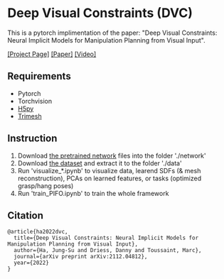 # Deep Visual Constraints (DVC)

This is a pytorch implimentation of the paper: "Deep Visual Constraints: Neural Implicit Models for Manipulation Planning from Visual Input".

[[Project Page]](https://sites.google.com/view/deep-visual-constraints) [[Paper]](https://arxiv.org/abs/2112.04812) [[Video]](https://youtu.be/r__mIGTu6Jg)

## Requirements
- Pytorch
- Torchvision
- [H5py](https://docs.h5py.org/en/stable/quick.html)
- [Trimesh](https://trimsh.org/trimesh.html)


## Instruction
1. Download [the pretrained network](https://drive.google.com/drive/folders/1RcjmbazIrejv6QT8cSJ9V62KSbA2ip5k?usp=sharing) files into the folder './network'
2. Download [the dataset](https://drive.google.com/file/d/12Ycx9oJkd8lape1SuQ2k0w75yp0IQ1pF/view?usp=sharing) and extract it to the folder './data' 
3. Run 'visualize_*.ipynb' to visualize data, learend SDFs (& mesh reconstruction), PCAs on learned features, or tasks (optimized grasp/hang poses)
4. Run 'train_PIFO.ipynb' to train the whole framework

## Citation
```
@article{ha2022dvc,
  title={Deep Visual Constraints: Neural Implicit Models for Manipulation Planning from Visual Input},
  author={Ha, Jung-Su and Driess, Danny and Toussaint, Marc},
  journal={arXiv preprint arXiv:2112.04812},
  year={2022}
}
```

